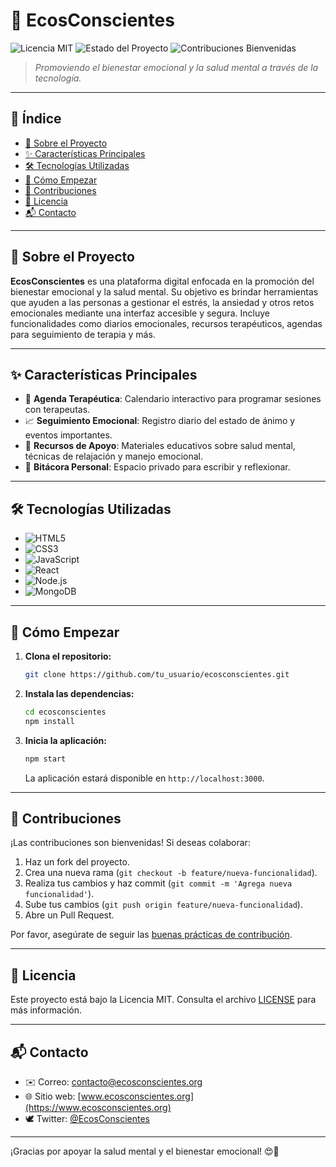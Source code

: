 # 🌿 EcosConscientes

![Licencia MIT](https://img.shields.io/badge/Licencia-MIT-green.svg)
![Estado del Proyecto](https://img.shields.io/badge/Estado-En%20Desarrollo-yellow)
![Contribuciones Bienvenidas](https://img.shields.io/badge/Contribuciones-Bienvenidas-brightgreen)

> *Promoviendo el bienestar emocional y la salud mental a través de la tecnología.*

---

## 📌 Índice

* [🌱 Sobre el Proyecto](#-sobre-el-proyecto)
* [✨ Características Principales](#-características-principales)
* [🛠️ Tecnologías Utilizadas](#-tecnologías-utilizadas)
* [🚀 Cómo Empezar](#-cómo-empezar)
* [🤝 Contribuciones](#-contribuciones)
* [📄 Licencia](#-licencia)
* [📬 Contacto](#-contacto)

---

## 🏥 Sobre el Proyecto

**EcosConscientes** es una plataforma digital enfocada en la promoción del bienestar emocional y la salud mental. Su objetivo es brindar herramientas que ayuden a las personas a gestionar el estrés, la ansiedad y otros retos emocionales mediante una interfaz accesible y segura. Incluye funcionalidades como diarios emocionales, recursos terapéuticos, agendas para seguimiento de terapia y más.

---

## ✨ Características Principales

* 📅 **Agenda Terapéutica**: Calendario interactivo para programar sesiones con terapeutas.
* 📈 **Seguimiento Emocional**: Registro diario del estado de ánimo y eventos importantes.
* 🔧 **Recursos de Apoyo**: Materiales educativos sobre salud mental, técnicas de relajación y manejo emocional.
* 📕 **Bitácora Personal**: Espacio privado para escribir y reflexionar.

---

## 🛠️ Tecnologías Utilizadas

* ![HTML5](https://img.shields.io/badge/HTML5-E34F26?style=flat\&logo=html5\&logoColor=white)
* ![CSS3](https://img.shields.io/badge/CSS3-1572B6?style=flat\&logo=css3\&logoColor=white)
* ![JavaScript](https://img.shields.io/badge/JavaScript-F7DF1E?style=flat\&logo=javascript\&logoColor=black)
* ![React](https://img.shields.io/badge/React-61DAFB?style=flat\&logo=react\&logoColor=black)
* ![Node.js](https://img.shields.io/badge/Node.js-339933?style=flat\&logo=node.js\&logoColor=white)
* ![MongoDB](https://img.shields.io/badge/MongoDB-47A248?style=flat\&logo=mongodb\&logoColor=white)

---

## 🚀 Cómo Empezar

1. **Clona el repositorio:**

   ```bash
   git clone https://github.com/tu_usuario/ecosconscientes.git
   ```

2. **Instala las dependencias:**

   ```bash
   cd ecosconscientes
   npm install
   ```

3. **Inicia la aplicación:**

   ```bash
   npm start
   ```

   La aplicación estará disponible en `http://localhost:3000`.

---

## 🤝 Contribuciones

¡Las contribuciones son bienvenidas! Si deseas colaborar:

1. Haz un fork del proyecto.
2. Crea una nueva rama (`git checkout -b feature/nueva-funcionalidad`).
3. Realiza tus cambios y haz commit (`git commit -m 'Agrega nueva funcionalidad'`).
4. Sube tus cambios (`git push origin feature/nueva-funcionalidad`).
5. Abre un Pull Request.

Por favor, asegúrate de seguir las [buenas prácticas de contribución](https://docs.github.com/es/get-started/quickstart/contributing-to-projects).

---

## 📄 Licencia

Este proyecto está bajo la Licencia MIT. Consulta el archivo [LICENSE](LICENSE) para más información.

---

## 📬 Contacto

* ✉️ Correo: [contacto@ecosconscientes.org](mailto:contacto@ecosconscientes.org)
* 🌐 Sitio web: [www.ecosconscientes.org](https://www.ecosconscientes.org)
* 🕊️ Twitter: [@EcosConscientes](https://twitter.com/EcosConscientes)

---

¡Gracias por apoyar la salud mental y el bienestar emocional! 😍💚
